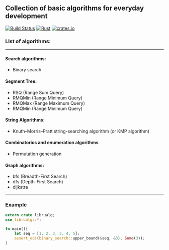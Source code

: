 ## Collection of basic algorithms for everyday development
[![Build Status](https://travis-ci.org/myduomilia/librualg.svg?branch=master)](https://travis-ci.org/myduomilia/librualg)
[![Rust](https://github.com/myduomilia/librualg/actions/workflows/rust.yml/badge.svg)](https://github.com/myduomilia/librualg/actions/workflows/rust.yml)
[![crates.io](https://img.shields.io/crates/v/librualg)](https://crates.io/crates/librualg)

### LIst of algorithms:
<hr/>

#### Search algorithms:
- Binary search

#### Segment Tree:
- RSQ (Range Sum Query)
- RMQMin (Range Minimum Query)
- RMQMax (Range Maximum Query)
- RMQMin (Range Minimum Query)

#### String Algorithms:
- Knuth–Morris–Pratt string-searching algorithm (or KMP algorithm)
#### Combinatorics and enumeration algorithms
- Permutation generation
#### Graph algorithms:
- bfs (Breadth-First Search)
- dfs (Depth-First Search)
- dijkstra

<hr/>

### Example
```rust
extern crate librualg;
use librualg::*;

fn main(){
    let seq = [1, 2, 3, 3, 4, 5];
    assert_eq!(binary_search::upper_bound(&seq, &3), Some(3));
}
```